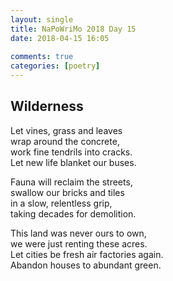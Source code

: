 ```yaml
---  
layout: single  
title: NaPoWriMo 2018 Day 15  
date: 2018-04-15 16:05  
  
comments: true  
categories: [poetry]
---  
```

## Wilderness  

Let vines, grass and leaves  
wrap around the concrete,  
work fine tendrils into cracks.  
Let new life blanket our buses.  

Fauna will reclaim the streets,  
swallow our bricks and tiles  
in a slow, relentless grip,  
taking decades for demolition.  

This land was never ours to own,  
we were just renting these acres.  
Let cities be fresh air factories again.  
Abandon houses to abundant green.  
